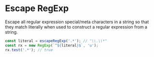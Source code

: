 # Escape RegExp

Escape all regular expression special/meta characters in a string so that they match literally when used to construct a regular expression from a string.

```ts
const literal = escapeRegExp('.*'); // "\\.\\*"
const rx = new RegExp(`^${literal}$`, 'u');
rx.test('.*'); // true
```
